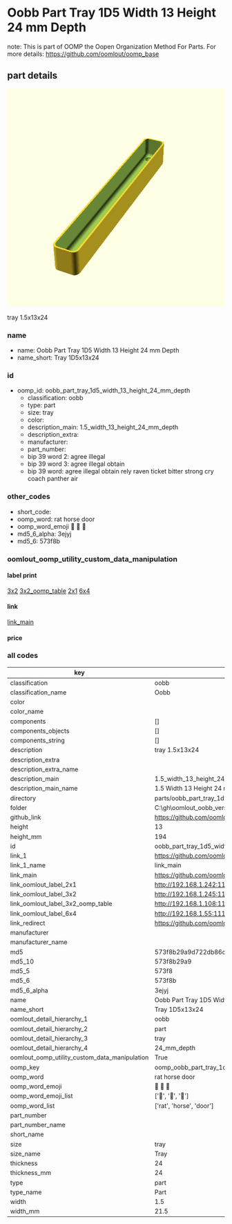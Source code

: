 # Oobb Part Tray 1D5 Width 13 Height 24 mm Depth  

note: This is part of OOMP the Oopen Organization Method For Parts. For more details: https://github.com/oomlout/oomp_base

##  part details
  

[![](3dpr.png)](3dpr.png)

tray 1.5x13x24



### name
* name: Oobb Part Tray 1D5 Width 13 Height 24 mm Depth
* name_short: Tray 1D5x13x24 
### id
* oomp_id: oobb_part_tray_1d5_width_13_height_24_mm_depth
  * classification: oobb
  * type: part
  * size: tray
  * color: 
  * description_main: 1.5_width_13_height_24_mm_depth
  * description_extra: 
  * manufacturer: 
  * part_number: 
  * bip 39 word 2: agree illegal
  * bip 39 word 3: agree illegal obtain
  * bip 39 word: agree illegal obtain rely raven ticket bitter strong cry coach panther air

### other_codes
* short_code: 
* oomp_word: rat horse door
* oomp_word_emoji :rat: :horse: :door:
* md5_6_alpha: 3ejyj
* md5_6: 573f8b






### oomlout_oomp_utility_custom_data_manipulation
#### label print
[3x2](http://192.168.1.245:1112/?label=oomp%203ejyj)
[3x2_oomp_table](http://192.168.1.108:1112/?label=oomp%203ejyj)
[2x1](http://192.168.1.242:1112/?label=oomp%203ejyj)
[6x4](http://192.168.1.55:1112/?label=oomp%203ejyj)    

#### link

[link_main](https://github.com/oomlout/oomlout_oobb_version_4_generated_parts/tree/main/navigation_oomp/oobb/part/tray/1.5_width_13_height_24_mm_depth/part)                              

#### price







### all codes 
| key | value |  
| --- | --- |  
| classification | oobb |  
| classification_name | Oobb |  
| color |  |  
| color_name |  |  
| components | [] |  
| components_objects | [] |  
| components_string | [] |  
| description | tray 1.5x13x24 |  
| description_extra |  |  
| description_extra_name |  |  
| description_main | 1.5_width_13_height_24_mm_depth |  
| description_main_name | 1.5 Width 13 Height 24 mm Depth |  
| directory | parts/oobb_part_tray_1d5_width_13_height_24_mm_depth |  
| folder | C:\gh\oomlout_oobb_version_4_generated_parts\parts\oobb_part_tray_1d5_width_13_height_24_mm_depth |  
| github_link | https://github.com/oomlout/oomlout_oomp_part_src/tree/main/parts/oobb_part_tray_1d5_width_13_height_24_mm_depth |  
| height | 13 |  
| height_mm | 194 |  
| id | oobb_part_tray_1d5_width_13_height_24_mm_depth |  
| link_1 | https://github.com/oomlout/oomlout_oobb_version_4_generated_parts/tree/main/navigation_oomp/oobb/part/tray/1.5_width_13_height_24_mm_depth/part |  
| link_1_name | link_main |  
| link_main | https://github.com/oomlout/oomlout_oobb_version_4_generated_parts/tree/main/navigation_oomp/oobb/part/tray/1.5_width_13_height_24_mm_depth/part |  
| link_oomlout_label_2x1 | http://192.168.1.242:1112/?label=oomp%203ejyj |  
| link_oomlout_label_3x2 | http://192.168.1.245:1112/?label=oomp%203ejyj |  
| link_oomlout_label_3x2_oomp_table | http://192.168.1.108:1112/?label=oomp%203ejyj |  
| link_oomlout_label_6x4 | http://192.168.1.55:1112/?label=oomp%203ejyj |  
| link_redirect | https://github.com/oomlout/oomlout_oobb_version_4_generated_parts/tree/main/parts/oobb_tray_1d5_13_24 |  
| manufacturer |  |  
| manufacturer_name |  |  
| md5 | 573f8b29a9d722db86d93b57311c4028 |  
| md5_10 | 573f8b29a9 |  
| md5_5 | 573f8 |  
| md5_6 | 573f8b |  
| md5_6_alpha | 3ejyj |  
| name | Oobb Part Tray 1D5 Width 13 Height 24 mm Depth |  
| name_short | Tray 1D5x13x24  |  
| oomlout_detail_hierarchy_1 | oobb |  
| oomlout_detail_hierarchy_2 | part |  
| oomlout_detail_hierarchy_3 | tray |  
| oomlout_detail_hierarchy_4 | 24_mm_depth |  
| oomlout_oomp_utility_custom_data_manipulation | True |  
| oomp_key | oomp_oobb_part_tray_1d5_width_13_height_24_mm_depth |  
| oomp_word | rat horse door |  
| oomp_word_emoji | :rat: :horse: :door: |  
| oomp_word_emoji_list | [':rat:', ':horse:', ':door:'] |  
| oomp_word_list | ['rat', 'horse', 'door'] |  
| part_number |  |  
| part_number_name |  |  
| short_name |  |  
| size | tray |  
| size_name | Tray |  
| thickness | 24 |  
| thickness_mm | 24 |  
| type | part |  
| type_name | Part |  
| width | 1.5 |  
| width_mm | 21.5 |  

